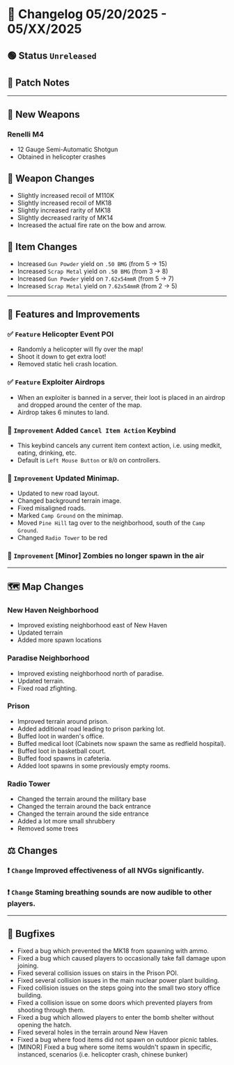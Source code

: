 # 📑 Changelog 05/20/2025 - 05/XX/2025

## 🟢 Status `Unreleased`

## 💬 Patch Notes

________

## 🔫 New Weapons

### Renelli M4
- 12 Gauge Semi-Automatic Shotgun
- Obtained in helicopter crashes

## 🔫 Weapon Changes
- Slightly increased recoil of M110K
- Slightly increased recoil of MK18
- Slightly increased rarity of MK18
- Slightly decreased rarity of MK14
- Increased the actual fire rate on the bow and arrow.

## 🔫 Item Changes
- Increased `Gun Powder` yield on `.50 BMG` (from 5 -> 15)
- Increased `Scrap Metal` yield on `.50 BMG` (from 3 -> 8)
- Increased `Gun Powder` yield on `7.62x54mmR` (from 5 -> 7)
- Increased `Scrap Metal` yield on `7.62x54mmR` (from 2 -> 5)

________

## 📢 Features and Improvements

### ✅ `Feature` Helicopter Event POI
- Randomly a helicopter will fly over the map!
- Shoot it down to get extra loot!
- Removed static heli crash location.

### ✅ `Feature` Exploiter Airdrops
- When an exploiter is banned in a server, their loot is placed in an airdrop and dropped around the center of the map.
- Airdrop takes 6 minutes to land.

### 🔼 `Improvement` Added `Cancel Item Action` Keybind
- This keybind cancels any current item context action, i.e. using medkit, eating, drinking, etc.
- Default is `Left Mouse Button` or `B`/`O` on controllers.

### 🔼 `Improvement` Updated Minimap.
- Updated to new road layout.
- Changed background terrain image.
- Fixed misaligned roads.
- Marked `Camp Ground` on the minimap.
- Moved `Pine Hill` tag over to the neighborhood, south of the `Camp Ground`.
- Changed `Radio Tower` to be red

### 🔼 `Improvement` [Minor] Zombies no longer spawn in the air
________

## 🗺️ Map Changes

### New Haven Neighborhood
- Improved existing neighborhood east of New Haven
- Updated terrain
- Added more spawn locations

### Paradise Neighborhood
- Improved existing neighborhood north of paradise.
- Updated terrain.
- Fixed road zfighting.

### Prison
- Improved terrain around prison.
- Added additional road leading to prison parking lot.
- Buffed loot in warden's office.
- Buffed medical loot (Cabinets now spawn the same as redfield hospital).
- Buffed loot in basketball court.
- Buffed food spawns in cafeteria.
- Added loot spawns in some previously empty rooms.

### Radio Tower
- Changed the terrain around the military base
- Changed the terrain around the back entrance
- Changed the terrain around the side entrance
- Added a lot more small shrubbery
- Removed some trees

## ⚖️ Changes

### ❗ `Change` Improved effectiveness of all NVGs significantly.

### ❗ `Change` Staming breathing sounds are now audible to other players.

________

## 🐛 Bugfixes
- Fixed a bug which prevented the MK18 from spawning with ammo.
- Fixed a bug which caused players to occasionally take fall damage upon joining.
- Fixed several collision issues on stairs in the Prison POI.
- Fixed several collision issues in the main nuclear power plant building.
- Fixed collision issues on the steps going into the small two story office building.
- Fixed a collision issue on some doors which prevented players from shooting through them.
- Fixed a bug which allowed players to enter the bomb shelter without opening the hatch.
- Fixed several holes in the terrain around New Haven
- Fixed a bug where food items did not spawn on outdoor picnic tables.
- [MINOR] Fixed a bug where some items wouldn't spawn in specific, instanced, scenarios (i.e. helicopter crash, chinese bunker)
